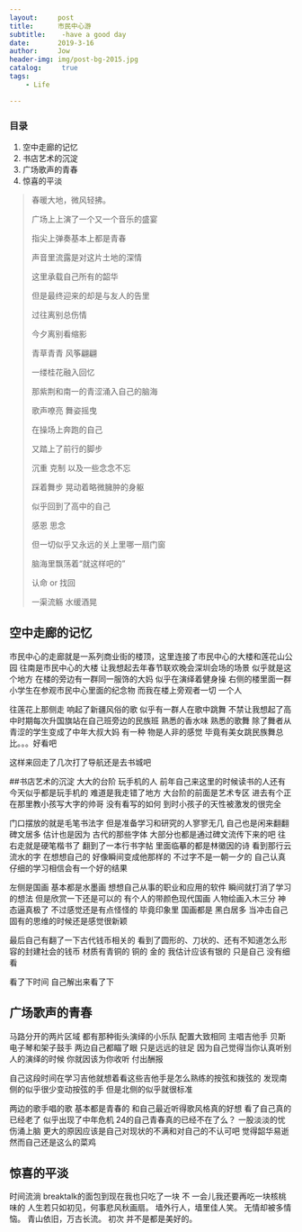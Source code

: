 ```yaml
---
layout:     post
title:      市民中心游
subtitle:    -have a good day
date:       2019-3-16
author:     Jow
header-img: img/post-bg-2015.jpg
catalog: 	 true 
tags:
    - Life

---
```


### 目录
1. 空中走廊的记忆
2. 书店艺术的沉淀
3. 广场歌声的青春
4. 惊喜的平淡

> 春暖大地，微风轻拂。
> 
> 广场上上演了一个又一个音乐的盛宴
> 
> 指尖上弹奏基本上都是青春
> 
> 声音里流露是对这片土地的深情
> 
> 这里承载自己所有的韶华
> 
> 但是最终迎来的却是与友人的告里
> 
> 过往离别总伤情
> 
> 今夕离别看缩影
> 
> 青草青青 风筝翩翩
> 
> 一缕桂花融入回忆
> 
> 那紫荆和南一的青涩涌入自己的脑海
> 
> 歌声嘹亮 舞姿摇曳 
> 
> 在操场上奔跑的自己
> 
> 又踏上了前行的脚步
> 
> 沉重 克制 以及一些念念不忘
> 
> 踩着舞步 晃动着略微臃肿的身躯
> 
> 似乎回到了高中的自己
> 
> 感恩 思念 
> 
> 但一切似乎又永远的关上里哪一扇门窗
> 
> 脑海里飘荡着“就这样吧的”
> 
> 认命 or 找回
> 
> 一渠流觞 水缓酒晃

## 空中走廊的记忆
市民中心的走廊就是一系列商业街的楼顶，这里连接了市民中心的大楼和莲花山公园
往南是市民中心的大楼 让我想起去年春节联欢晚会深圳会场的场景 似乎就是这个地方
在楼的旁边有一群同一服饰的大妈 似乎在演绎着健身操
右侧的楼里面一群小学生在参观市民中心里面的纪念物
而我在楼上旁观者一切 一个人

往莲花上那侧走 响起了新疆风俗的歌 似乎有一群人在歌中跳舞
不禁让我想起了高中时期每次升国旗站在自己班旁边的民族班  熟悉的香水味 熟悉的歌舞 除了舞者从青涩的学生变成了中年大叔大妈
有一种 物是人非的感觉 毕竟有美女跳民族舞总比。。。好看吧 

这样来回走了几次打了导航还是去书城吧

##书店艺术的沉淀
大大的台阶 玩手机的人
前年自己来这里的时候读书的人还有 今天似乎都是玩手机的 难道是我走错了地方
大台阶的前面是艺术专区 进去有个正在那里教小孩写大字的帅哥 没有看写的如何 到时小孩子的天性被激发的很完全

门口摆放的就是毛笔书法字 但是准备学习和研究的人寥寥无几 自己也是闲来翻翻 碑文居多 估计也是因为 古代的那些字体 大部分也都是通过碑文流传下来的吧
往右走就是硬笔楷书了 翻到了一本行书字帖 里面临摹的都是林徽因的诗 看到那行云流水的字 在想想自己的 好像瞬间变成他那样的
不过字不是一朝一夕的 自己认真仔细的学习相信会有一个好的结果

左侧是国画 基本都是水墨画 想想自己从事的职业和应用的软件 瞬间就打消了学习的想法 但是欣赏一下还是可以的
有个人的带颜色现代国画 人物绘画入木三分 神态逼真极了 不过感觉还是有点怪怪的 毕竟印象里 国画都是 黑白居多 当冲击自己固有的思维的时候还是感觉很新颖

最后自己有翻了一下古代钱币相关的 看到了圆形的、刀状的、还有不知道怎么形容的封建社会的钱币 
材质有青铜的 铜的 金的  我估计应该有银的 只是自己 没有细看

看了下时间 自己解出来看了下


## 广场歌声的青春
马路分开的两片区域 都有那种街头演绎的小乐队 配置大致相同 主唱吉他手 贝斯 电子琴和架子鼓手
两边自己都瞄了眼 只是远远的驻足 因为自己觉得当你认真听别人的演绎的时候 你就因该为你收听 付出酬报

自己这段时间在学习吉他就想着看这些吉他手是怎么熟练的按弦和拨弦的 发现南侧的似乎很少变动按弦的手 但是北侧的似乎就很标准

两边的歌手唱的歌 基本都是青春的 和自己最近听得歌风格真的好想 看了自己真的已经老了 似乎出现了中年危机
24的自己青春真的已经不在了么？  一股淡淡的忧伤涌上脑  更大的原因应该是自己对现状的不满和对自己的不认可吧
觉得韶华易逝 然而自己还是这么的菜鸡


## 惊喜的平淡
时间流淌 breaktalk的面包到现在我也只吃了一块 不 一会儿我还要再吃一块核桃味的
人生若只如初见，何事悲风秋画扇。
墙外行人，墙里佳人笑。
无情却被多情恼。
青山依旧，万古长流。
初次 并不是都是美好的。





